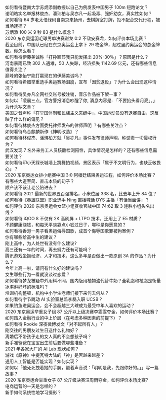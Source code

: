 如何看待暨南大学苏炳添副教授以自己为例发表中国男子 100m 短跑论文？  
谢明皓实名举报林俊杰、潘玮柏与吴亦凡一起吸毒、强奸幼女，真实性如何？  
如何看待 64 岁老太借绿码自南京来扬州，去棋牌室打牌，拒不配合交代行程，被当场逮捕？  
苏炳添 100 米 9 秒 83 是什么概念？  
2020 东京奥运羽毛球男单决赛谌龙 0:2 不敌安赛龙，如何评价本场比赛？  
截至目前，中国队已经在东京奥运会上拿下 29 枚金牌，超过里约奥运会的总金牌数。你怎么看？  
如何看待伊藤美诚称「打孙颖莎我只能发挥出 20%-30%」？原因是什么？  
河南暴雨已致 302 人遇难，50 人失踪，经济损失 1142.69 亿元，还有哪些信息值得关注？  
巅峰的张怡宁能打赢现在的伊藤美诚吗？  
如何看待希腊举重选手奥运赛场泪崩，宣布「因贫退役」？为什么会出现这种情况？  
如何看待吴亦凡全网社交账号被注销，音乐作品被下架一事？  
如何以「凌晨三点，官方警报消息吵醒了你, 消息内容是: 「不要抬头看月亮」。」为开头写文章？  
美国之音声称「在举国体制和民族主义夹缝中」，中国运动员没有退赛自由，这反映了什么样的偏见？  
如何看待林俊杰方面委托律师发布的律师声明 ？有哪些关注点？  
如何看待乌合麒麟新作《神明改造》？  
如何看待林俊杰、潘玮柏方就「吴亦凡」事件发布律师声明，称谴责一切侵权行为？  
武汉发现 7 名外来务工人员核酸检测阳性，具体情况是怎样的？还有哪些信息需要关注？  
如何看待印小天踩长城墙上跳舞拍视频，景区表示「属于不文明行为，也缺乏敬畏心」？  
2020 东京奥运女排小组赛中国 3:0 阿根廷结束奥运征程，如何评价本场比赛？  
有哪些大道至简、直击本质的句子？  
顺产该不该让老公陪进去？  
如何看待 2021 最新的世界五百强排名，小米位居 338 名，比去年上升 84 位？  
如何看待《英雄联盟》职业选手 Ning 直播喊话 DYS 主播「有话当面讲」？  
如何评价 2020 东京奥运会女篮小组赛收官战中国 74:62 取 3 连胜小组头名出线？  
如何看待 iQOO 8 不仅有 2K 高刷屏 + LTPO 技术，还用上了 E5 材质？  
不顾健康赚钱，和每天平淡靠点小钱过日子，哪种是你愿意的？  
如何看待香港一男子看奥运侮辱国歌，成首个侮辱国歌罪被拘案例？  
你有哪些给高中生的建议？  
刚上高中，为人处世有没有什么建议?  
高三还有一年的时间，再去努力还有可能吗？  
腾讯游戏坐拥经济、人才和技术，这么多年是否做出一款原创 3A 的作品？为什么？  
今年上高一啦，请问有什么好的建议吗？  
女生哪些行为一看就没谈过恋爱？  
如何看待梦龙被疑中外用料不同，国内版用植物油代替牛奶？全乳脂和植脂是衡量冰淇淋好坏的标准吗？  
培训机构整顿，机构中小学生老师们接下来何去何从？  
如何看待字节跳动 AI 实验室总监李磊入职 UCSB？  
如果钓鱼进奥运会，会不会超越三大球成为最受中年人喜欢的运动？  
2020 东京奥运举重女子组 87 公斤以上级决赛李雯雯夺金，如何评价本场比赛？  
如何踏入金融行业的中上阶层（在考虑多种因素的前提下）？  
如何看待 Rookie 深夜微博发文「对不起所有人」？  
刚交往的男朋友过生日送什么礼物好？  
离婚后不带孩子走的女人真的不会想孩子吗？  
新手准爸爸在宝宝出生前后要做哪些准备？  
2021 年各家大厂的 AI Lab 现状如何？  
游戏《原神》中提瓦特大陆的「神」是否越来越差？  
通用人工智能是否能实现？如何实现？  
如何以「他死死拽着她的手腕，颤着声音说：「明明是我，先跟你好的。」」写一篇故事？  
2020 东京奥运会举重女子 87 公斤级决赛汪周雨夺金，如何评价本场比赛?  
电商运营的一天是怎样的？  
新手如何系统性地学习摄影？  
